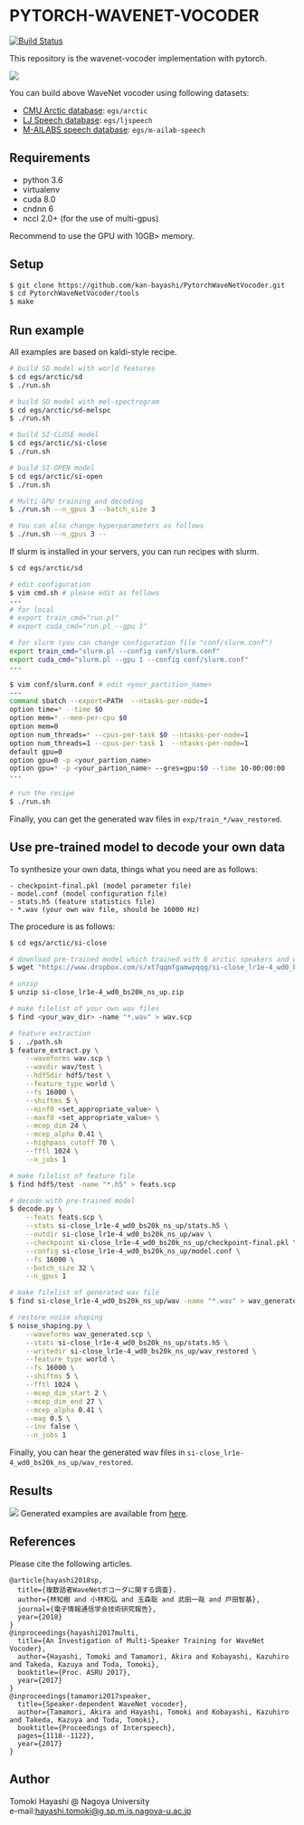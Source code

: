 # PYTORCH-WAVENET-VOCODER

[![Build Status](https://travis-ci.org/kan-bayashi/PytorchWaveNetVocoder.svg?branch=master)](https://travis-ci.org/kan-bayashi/PytorchWaveNetVocoder)

This repository is the wavenet-vocoder implementation with pytorch.

![](https://github.com/kan-bayashi/WaveNetVocoderSamples/blob/master/figure/overview.bmp)

You can build above WaveNet vocoder using following datasets:
- [CMU Arctic database](http://www.festvox.org/cmu_arctic/): `egs/arctic`
- [LJ Speech database](https://keithito.com/LJ-Speech-Dataset/): `egs/ljspeech`
- [M-AILABS speech database](http://www.m-ailabs.bayern/en/the-mailabs-speech-dataset/): `egs/m-ailab-speech`

## Requirements
- python 3.6
- virtualenv
- cuda 8.0
- cndnn 6
- nccl 2.0+ (for the use of multi-gpus)

Recommend to use the GPU with 10GB> memory.

## Setup
```bash
$ git clone https://github.com/kan-bayashi/PytorchWaveNetVocoder.git
$ cd PytorchWaveNetVocoder/tools
$ make
```

## Run example
All examples are based on kaldi-style recipe.

```bash
# build SD model with world features
$ cd egs/arctic/sd
$ ./run.sh

# build SD model with mel-spectrogram
$ cd egs/arctic/sd-melspc
$ ./run.sh

# build SI-CLOSE model
$ cd egs/arctic/si-close
$ ./run.sh

# build SI-OPEN model
$ cd egs/arctic/si-open
$ ./run.sh

# Multi-GPU training and decoding
$ ./run.sh --n_gpus 3 --batch_size 3

# You can also change hyperparameters as follows
$ ./run.sh --n_gpus 3 --
```

If slurm is installed in your servers, you can run recipes with slurm.

```bash
$ cd egs/arctic/sd

# edit configuration
$ vim cmd.sh # please edit as follows
---
# for local
# export train_cmd="run.pl"
# export cuda_cmd="run.pl --gpu 1"

# for slurm (you can change configuration file "conf/slurm.conf")
export train_cmd="slurm.pl --config conf/slurm.conf"
export cuda_cmd="slurm.pl --gpu 1 --config conf/slurm.conf"
---

$ vim conf/slurm.conf # edit <your_partition_name>
---
command sbatch --export=PATH  --ntasks-per-node=1
option time=* --time $0
option mem=* --mem-per-cpu $0
option mem=0
option num_threads=* --cpus-per-task $0 --ntasks-per-node=1
option num_threads=1 --cpus-per-task 1  --ntasks-per-node=1
default gpu=0
option gpu=0 -p <your_partion_name>
option gpu=* -p <your_partion_name> --gres=gpu:$0 --time 10-00:00:00
---

# run the recipe
$ ./run.sh
```

Finally, you can get the generated wav files in `exp/train_*/wav_restored`.

## Use pre-trained model to decode your own data

To synthesize your own data, things what you need are as follows:

```
- checkpoint-final.pkl (model parameter file)
- model.conf (model configuration file)
- stats.h5 (feature statistics file)
- *.wav (your own wav file, should be 16000 Hz)
```

The procedure is as follows:

```bash
$ cd egs/arctic/si-close

# download pre-trained model which trained with 6 arctic speakers and world features
$ wget "https://www.dropbox.com/s/xt7qqmfgamwpqqg/si-close_lr1e-4_wd0_bs20k_ns_up.zip?dl=0" -O si-close_lr1e-4_wd0_bs20k_ns_up.zip

# unzip
$ unzip si-close_lr1e-4_wd0_bs20k_ns_up.zip

# make filelist of your own wav files
$ find <your_wav_dir> -name "*.wav" > wav.scp

# feature extraction
$ . ./path.sh
$ feature_extract.py \
    --waveforms wav.scp \
    --wavdir wav/test \
    --hdf5dir hdf5/test \
    --feature_type world \
    --fs 16000 \
    --shiftms 5 \
    --minf0 <set_appropriate_value> \
    --maxf0 <set_appropriate_value> \
    --mcep_dim 24 \
    --mcep_alpha 0.41 \
    --highpass_cutoff 70 \
    --fftl 1024 \
    --n_jobs 1

# make filelist of feature file
$ find hdf5/test -name "*.h5" > feats.scp

# decode with pre-trained model
$ decode.py \
    --feats feats.scp \
    --stats si-close_lr1e-4_wd0_bs20k_ns_up/stats.h5 \
    --outdir si-close_lr1e-4_wd0_bs20k_ns_up/wav \
    --checkpoint si-close_lr1e-4_wd0_bs20k_ns_up/checkpoint-final.pkl \
    --config si-close_lr1e-4_wd0_bs20k_ns_up/model.conf \
    --fs 16000 \
    --batch_size 32 \
    --n_gpus 1

# make filelist of generated wav file
$ find si-close_lr1e-4_wd0_bs20k_ns_up/wav -name "*.wav" > wav_generated.scp

# restore noise shaping
$ noise_shaping.py \
    --waveforms wav_generated.scp \
    --stats si-close_lr1e-4_wd0_bs20k_ns_up/stats.h5 \
    --writedir si-close_lr1e-4_wd0_bs20k_ns_up/wav_restored \
    --feature_type world \
    --fs 16000 \
    --shiftms 5 \
    --fftl 1024 \
    --mcep_dim_start 2 \
    --mcep_dim_end 27 \
    --mcep_alpha 0.41 \
    --mag 0.5 \
    --inv false \
    --n_jobs 1
```

Finally, you can hear the generated wav files in `si-close_lr1e-4_wd0_bs20k_ns_up/wav_restored`.

## Results

![](https://github.com/kan-bayashi/WaveNetVocoderSamples/blob/master/figure/mos.bmp)
Generated examples are available from [here](https://kan-bayashi.github.io/WaveNetVocoderSamples).

## References

Please cite the following articles.

```
@article{hayashi2018sp,
  title={複数話者WaveNetボコーダに関する調査}.
  author={林知樹 and 小林和弘 and 玉森聡 and 武田一哉 and 戸田智基},
  journal={電子情報通信学会技術研究報告},
  year={2018}
}
@inproceedings{hayashi2017multi,
  title={An Investigation of Multi-Speaker Training for WaveNet Vocoder},
  author={Hayashi, Tomoki and Tamamori, Akira and Kobayashi, Kazuhiro and Takeda, Kazuya and Toda, Tomoki},
  booktitle={Proc. ASRU 2017},
  year={2017}
}
@inproceedings{tamamori2017speaker,
  title={Speaker-dependent WaveNet vocoder},
  author={Tamamori, Akira and Hayashi, Tomoki and Kobayashi, Kazuhiro and Takeda, Kazuya and Toda, Tomoki},
  booktitle={Proceedings of Interspeech},
  pages={1118--1122},
  year={2017}
}
```

## Author
Tomoki Hayashi @ Nagoya University  
e-mail:hayashi.tomoki@g.sp.m.is.nagoya-u.ac.jp
